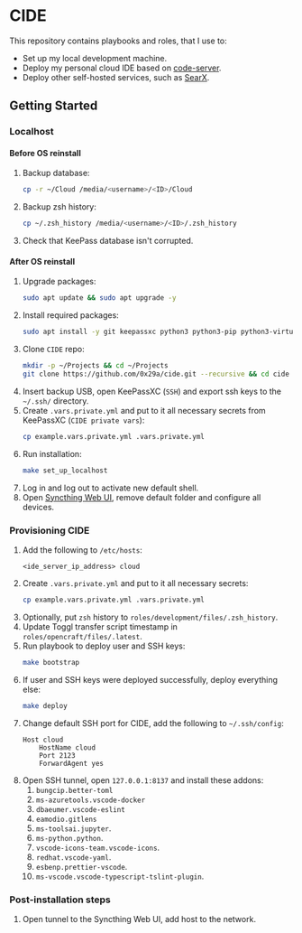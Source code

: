# CIDE

This repository contains playbooks and roles, that I use to:
- Set up my local development machine.
- Deploy my personal cloud IDE based on [code-server](https://github.com/cdr/code-server).
- Deploy other self-hosted services, such as [SearX](https://searx.me/).

## Getting Started

### Localhost

#### Before OS reinstall

1. Backup database:
    ```sh
    cp -r ~/Cloud /media/<username>/<ID>/Cloud
    ```
1. Backup zsh history:
    ```sh
    cp ~/.zsh_history /media/<username>/<ID>/.zsh_history
    ```
1. Check that KeePass database isn't corrupted.

#### After OS reinstall

1. Upgrade packages:
    ```sh
    sudo apt update && sudo apt upgrade -y
    ```
1. Install required packages:
    ```sh
    sudo apt install -y git keepassxc python3 python3-pip python3-virtualenv make
    ```
1. Clone `CIDE` repo:
    ```sh
    mkdir -p ~/Projects && cd ~/Projects
    git clone https://github.com/0x29a/cide.git --recursive && cd cide
    ```
1. Insert backup USB, open KeePassXC (`SSH`) and export ssh keys to the `~/.ssh/` directory.
1. Create `.vars.private.yml` and put to it all necessary secrets from KeePassXC (`CIDE private vars`):
    ```sh
    cp example.vars.private.yml .vars.private.yml
    ```
1. Run installation:
    ```sh
    make set_up_localhost
    ```
1. Log in and log out to activate new default shell.
1. Open [Syncthing Web UI](http://127.0.0.1:8384/), remove default folder and configure all devices.

### Provisioning CIDE

1. Add the following to `/etc/hosts`:
    ```
    <ide_server_ip_address> cloud
    ```
1. Create `.vars.private.yml` and put to it all necessary secrets:
    ```sh
    cp example.vars.private.yml .vars.private.yml
    ```
1. Optionally, put `zsh` history to `roles/development/files/.zsh_history`.
1. Update Toggl transfer script timestamp in `roles/opencraft/files/.latest`.
1. Run playbook to deploy user and SSH keys:
    ```sh
    make bootstrap
    ```
1. If user and SSH keys were deployed successfully, deploy everything else:
    ```sh
    make deploy
    ```
1. Change default SSH port for CIDE, add the following to `~/.ssh/config`:
    ```
    Host cloud
        HostName cloud
        Port 2123
        ForwardAgent yes
    ```
1. Open SSH tunnel, open `127.0.0.1:8137` and install these addons:
    1. `bungcip.better-toml`
    1. `ms-azuretools.vscode-docker`
    1. `dbaeumer.vscode-eslint`
    1. `eamodio.gitlens`
    1. `ms-toolsai.jupyter`.
    1. `ms-python.python`.
    1. `vscode-icons-team.vscode-icons`.
    1. `redhat.vscode-yaml`.
    1. `esbenp.prettier-vscode`.
    1. `ms-vscode.vscode-typescript-tslint-plugin`.

### Post-installation steps

1. Open tunnel to the Syncthing Web UI, add host to the network.

